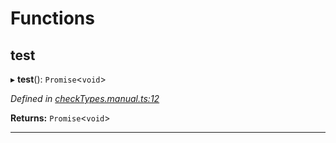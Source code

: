 

# Functions

<a id="test"></a>

##  test

▸ **test**(): `Promise`<`void`>

*Defined in [checkTypes.manual.ts:12](https://github.com/polkadot-js/api/blob/26d01aa/packages/api/src/checkTypes.manual.ts#L12)*

**Returns:** `Promise`<`void`>

___

